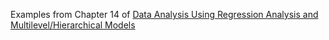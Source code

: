 Examples from Chapter 14 of [Data Analysis Using Regression Analysis and Multilevel/Hierarchical
Models](http://www.stat.columbia.edu/~gelman/arm/) 
